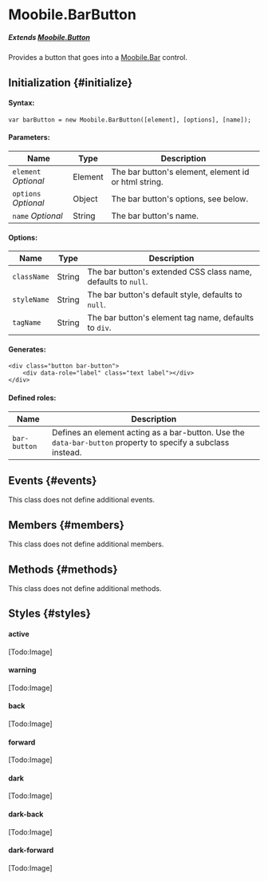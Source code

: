 Moobile.BarButton
================================================================================

##### Extends [Moobile.Button](../Control/Button.md)

Provides a button that goes into a [Moobile.Bar](../Control/Bar.md) control.

Initialization {#initialize}
--------------------------------------------------------------------------------

#### Syntax:

	var barButton = new Moobile.BarButton([element], [options], [name]);

#### Parameters:

Name                 | Type    | Description
-------------------- | ------- | -----------
`element` *Optional* | Element | The bar button's element, element id or html string.
`options` *Optional* | Object  | The bar button's options, see below.
`name`    *Optional* | String  | The bar button's name.

#### Options:

Name        | Type   | Description
----------- | ------ | -----------
`className` | String | The bar button's extended CSS class name, defaults to `null`.
`styleName` | String | The bar button's default style, defaults to `null`.
`tagName`   | String | The bar button's element tag name, defaults to `div`.

#### Generates:

	<div class="button bar-button">
		<div data-role="label" class="text label"></div>
	</div>

#### Defined roles:

Name         | Description
------------ | -----------
`bar-button` | Defines an element acting as a bar-button. Use the `data-bar-button` property to specify a subclass instead.

Events {#events}
--------------------------------------------------------------------------------

This class does not define additional events.

Members {#members}
--------------------------------------------------------------------------------

This class does not define additional members.

Methods {#methods}
--------------------------------------------------------------------------------

This class does not define additional methods.

Styles {#styles}
--------------------------------------------------------------------------------

#### active

[Todo:Image]

#### warning

[Todo:Image]

#### back

[Todo:Image]

#### forward

[Todo:Image]

#### dark

[Todo:Image]

#### dark-back

[Todo:Image]

#### dark-forward

[Todo:Image]
